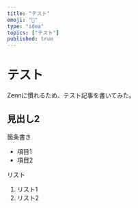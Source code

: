 ```yaml
---
title: "テスト"
emoji: "📌"
type: "idea"
topics: ["テスト"]
published: true
---
```


# テスト
Zennに慣れるため、テスト記事を書いてみた。
## 見出し2
箇条書き
- 項目1
- 項目2

リスト
1. リスト1
2. リスト2